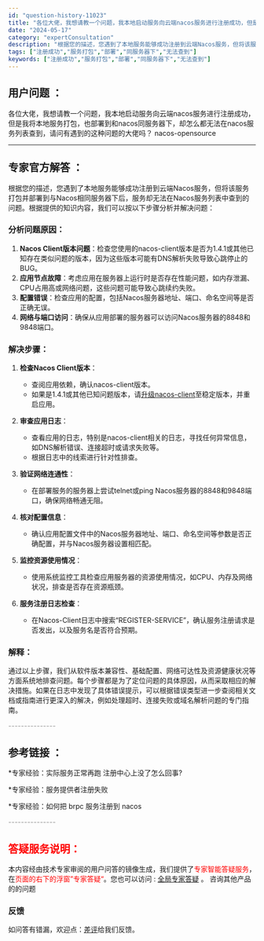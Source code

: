 ```yaml
---
id: "question-history-11023"
title: "各位大佬，我想请教一个问题，我本地启动服务向云端nacos服务进行注册成功，但是我将本地服务打包，也部署到 nacos-opensource"
date: "2024-05-17"
category: "expertConsultation"
description: "根据您的描述，您遇到了本地服务能够成功注册到云端Nacos服务，但将该服务打包并部署到与Nacos相同服务器下后，服务却无法在Nacos服务列表中查到的问题。根据提供的知识内容，我们可以按以下步骤分析并解决问题：### 分析问题原因：1. **Nacos Client版本问题**：检查您使用的nac"
tags: ["注册成功","服务打包","部署","同服务器下","无法查到"]
keywords: ["注册成功","服务打包","部署","同服务器下","无法查到"]
---
```


## 用户问题 ： 
 各位大佬，我想请教一个问题，我本地启动服务向云端nacos服务进行注册成功，但是我将本地服务打包，也部署到和nacos同服务器下，却怎么都无法在nacos服务列表查到，请问有遇到的这种问题的大佬吗？ nacos-opensource 

---------------
## 专家官方解答 ：

根据您的描述，您遇到了本地服务能够成功注册到云端Nacos服务，但将该服务打包并部署到与Nacos相同服务器下后，服务却无法在Nacos服务列表中查到的问题。根据提供的知识内容，我们可以按以下步骤分析并解决问题：

### 分析问题原因：

1. **Nacos Client版本问题**：检查您使用的nacos-client版本是否为1.4.1或其他已知存在类似问题的版本，因为这些版本可能有DNS解析失败导致心跳停止的BUG。
2. **应用节点故障**：考虑应用在服务器上运行时是否存在性能问题，如内存泄漏、CPU占用高或网络问题，这些问题可能导致心跳续约失败。
3. **配置错误**：检查应用的配置，包括Nacos服务器地址、端口、命名空间等是否正确无误。
4. **网络与端口访问**：确保从应用部署的服务器可以访问Nacos服务器的8848和9848端口。

### 解决步骤：

1. **检查Nacos Client版本**：
   - 查阅应用依赖，确认nacos-client版本。
   - 如果是1.4.1或其他已知问题版本，请[升级nacos-client](https://github.com/alibaba/nacos/releases)至稳定版本，并重启应用。

2. **审查应用日志**：
   - 查看应用的日志，特别是nacos-client相关的日志，寻找任何异常信息，如DNS解析错误、连接超时或请求失败等。
   - 根据日志中的线索进行针对性排查。

3. **验证网络连通性**：
   - 在部署服务的服务器上尝试telnet或ping Nacos服务器的8848和9848端口，确保网络畅通无阻。

4. **核对配置信息**：
   - 确认应用配置文件中的Nacos服务器地址、端口、命名空间等参数是否正确配置，并与Nacos服务器设置相匹配。

5. **监控资源使用情况**：
   - 使用系统监控工具检查应用服务器的资源使用情况，如CPU、内存及网络状况，排查是否存在资源瓶颈。

6. **服务注册日志检查**：
   - 在Nacos-Client日志中搜索“REGISTER-SERVICE”，确认服务注册请求是否发出，以及服务名是否符合预期。

### 解释：

通过以上步骤，我们从软件版本兼容性、基础配置、网络可达性及资源健康状况等方面系统地排查问题。每个步骤都是为了定位问题的具体原因，从而采取相应的解决措施。如果在日志中发现了具体错误提示，可以根据错误类型进一步查阅相关文档或指南进行更深入的解决，例如处理超时、连接失败或域名解析问题的专门指南。


<font color="#949494">---------------</font> 


## 参考链接 ：

*专家经验：实际服务正常再跑 注册中心上没了怎么回事? 
 
 *专家经验：服务提供者注册失败 
 
 *专家经验：如何把 brpc 服务注册到 nacos 


 <font color="#949494">---------------</font> 
 


## <font color="#FF0000">答疑服务说明：</font> 

本内容经由技术专家审阅的用户问答的镜像生成，我们提供了<font color="#FF0000">专家智能答疑服务</font>，在<font color="#FF0000">页面的右下的浮窗”专家答疑“</font>。您也可以访问 : [全局专家答疑](https://opensource.alibaba.com/chatBot) 。 咨询其他产品的的问题

### 反馈
如问答有错漏，欢迎点：[差评](https://ai.nacos.io/user/feedbackByEnhancerGradePOJOID?enhancerGradePOJOId=13712)给我们反馈。
